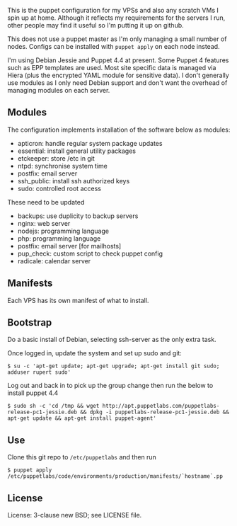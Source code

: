 This is the puppet configuration for my VPSs and also any scratch VMs I spin up at home. Although it reflects my requirements for the servers I run, other people may find it useful so I'm putting it up on github.

This does not use a puppet master as I'm only managing a small number of nodes. Configs can be installed with `puppet apply` on each node instead.

I'm using Debian Jessie and Puppet 4.4 at present. Some Puppet 4 features such as EPP templates are used. Most site specific data is managed via Hiera (plus the encrypted YAML module for sensitive data). I don't generally use modules as I only need Debian support and don't want the overhead of managing modules on each server.

## Modules

The configuration implements installation of the software below as modules:

* apticron: handle regular system package updates
* essential: install general utility packages
* etckeeper: store /etc in git
* ntpd: synchronise system time
* postfix: email server
* ssh_public: install ssh authorized keys
* sudo: controlled root access

These need to be updated

* backups: use duplicity to backup servers
* nginx: web server
* nodejs: programming language
* php: programming language
* postfix: email server [for mailhosts]
* pup_check: custom script to check puppet config
* radicale: calendar server

## Manifests

Each VPS has its own manifest of what to install.

## Bootstrap

Do a basic install of Debian, selecting ssh-server as the only extra task.

Once logged in, update the system and set up sudo and git:

```
$ su -c 'apt-get update; apt-get upgrade; apt-get install git sudo; adduser rupert sudo'
```

Log out and back in to pick up the group change then run the below to install puppet 4.4

```
$ sudo sh -c 'cd /tmp && wget http://apt.puppetlabs.com/puppetlabs-release-pc1-jessie.deb && dpkg -i puppetlabs-release-pc1-jessie.deb && apt-get update && apt-get install puppet-agent'
```

## Use

Clone this git repo to `/etc/puppetlabs` and then run

```
$ puppet apply /etc/puppetlabs/code/environments/production/manifests/`hostname`.pp
```

## License

License: 3-clause new BSD; see LICENSE file.
